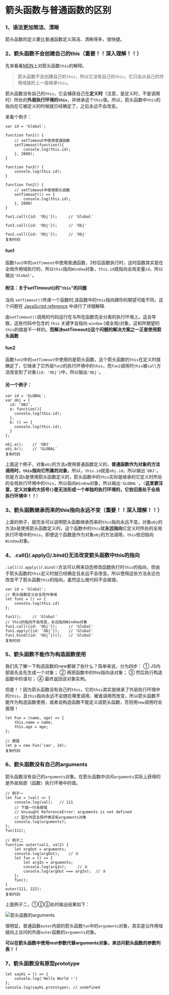 # 箭头函数与普通函数的区别

### 1、语法更加简洁、清晰

箭头函数的定义要比普通函数定义简洁、清晰得多，很快捷。

### 2、箭头函数不会创建自己的this（重要！！深入理解！！）

先来看看[MDN](https://developer.mozilla.org/zh-CN/docs/Web/JavaScript/Reference/Functions/Arrow_functions)上对箭头函数`this`的解释。

> 箭头函数不会创建自己的`this`，所以它没有自己的`this`，它只会从自己的作用域链的上一层继承`this`。

箭头函数没有自己的`this`，它会捕获自己在**定义时**（注意，是定义时，不是调用时）所处的**外层执行环境的`this`**，并继承这个`this`值。所以，箭头函数中`this`的指向在它被定义的时候就已经确定了，之后永远不会改变。

来看个例子：

```
var id = 'Global';

function fun1() {
    // setTimeout中使用普通函数
    setTimeout(function(){
        console.log(this.id);
    }, 2000);
}

function fun3() {
    console.log(this.id);
}

function fun2() {
    // setTimeout中使用箭头函数
    setTimeout(() => {
        console.log(this.id);
    }, 2000)
}

fun1.call({id: 'Obj'});     // 'Global'

fun3.call({id: 'Obj'});		// 'Obj'

fun2.call({id: 'Obj'});     // 'Obj'
复制代码
```

#### fun1

函数`fun1`中的`setTimeout`中使用普通函数，2秒后函数执行时，这时函数其实是在全局作用域执行的，所以`this`指向`Window`对象，`this.id`就指向全局变量`id`，所以输出`'Global'`。 

#### 附注：关于setTimeout()的"`this`"的问题

当向 `setTimeout()`传递一个函数时,该函数中的`this`指向跟你的期望可能不同，这个问题在 [JavaScript reference](https://developer.mozilla.org/en-US/docs/JavaScript/Reference/Operators/this#Method_binding) 中进行了详细解释.

由`setTimeout()`调用的代码运行在与所在函数完全分离的执行环境上。这会导致，这些代码中包含的 `this` 关键字会指向 `window` (或全局)对象，这和所期望的`this`的值是不一样的。**而解决setTimeout()这个问题的解决方案之一正是使用箭头函数**

#### fun2

函数`fun2`中的`setTimeout`中使用的是箭头函数，这个箭头函数的`this`在定义时就确定了，它继承了它外层`fun2`的执行环境中的`this`，而`fun2`调用时`this`被`call`方法改变到了对象`{id: 'Obj'}`中，所以输出`'Obj'`。

#### 另一个例子：

```
var id = 'GLOBAL';
var obj = {
  id: 'OBJ',
  a: function(){
    console.log(this.id);
  },
  b: () => {
    console.log(this.id);
  }
};

obj.a();    // 'OBJ'
obj.b();    // 'GLOBAL'
复制代码
```

上面这个例子，对象`obj`的方法`a`使用普通函数定义的，**普通函数作为对象的方法调用时，`this`指向它所属的对象**。所以，`this.id`就是`obj.id`，所以输出`'OBJ'`。 但是方法`b`是使用箭头函数定义的，箭头函数中的`this`实际是继承的它定义时所处的全局执行环境中的`this`，所以指向`Window`对象，所以输出`'GLOBAL'`。（**这里要注意，定义对象的大括号`{}`是无法形成一个单独的执行环境的，它依旧是处于全局执行环境中！！**）

### 3、箭头函数继承而来的this指向永远不变（重要！！深入理解！！）

上面的例子，就完全可以说明箭头函数继承而来的`this`指向永远不变。对象`obj`的方法`b`是使用箭头函数定义的，这个函数中的`this`就**永远指向**它定义时所处的全局执行环境中的`this`，即便这个函数是作为对象`obj`的方法调用，`this`依旧指向`Window`对象。

### 4、.call()/.apply()/.bind()无法改变箭头函数中this的指向

`.call()`/`.apply()`/`.bind()`方法可以用来动态修改函数执行时`this`的指向，但由于箭头函数的`this`定义时就已经确定且永远不会改变。所以使用这些方法永远也改变不了箭头函数`this`的指向，虽然这么做代码不会报错。

```
var id = 'Global';
// 箭头函数定义在全局作用域
let fun1 = () => {
    console.log(this.id)
};

fun1();     // 'Global'
// this的指向不会改变，永远指向Window对象
fun1.call({id: 'Obj'});     // 'Global'
fun1.apply({id: 'Obj'});    // 'Global'
fun1.bind({id: 'Obj'})();   // 'Global'
复制代码
```

### 5、箭头函数不能作为构造函数使用

我们先了解一下构造函数的new都做了些什么？简单来说，分为四步： ① JS内部首先会先生成一个对象； ② 再把函数中的this指向该对象； ③ 然后执行构造函数中的语句； ④ 最终返回该对象实例。

但是！！因为箭头函数没有自己的`this`，它的`this`其实是继承了外层执行环境中的`this`，且`this`指向永远不会随在哪里调用、被谁调用而改变，所以箭头函数不能作为构造函数使用，或者说构造函数不能定义成箭头函数，否则用`new`调用时会报错！

```
let Fun = (name, age) => {
    this.name = name;
    this.age = age;
};

// 报错
let p = new Fun('cao', 24);
复制代码
```

### 6、箭头函数没有自己的arguments

箭头函数没有自己的`arguments`对象。在箭头函数中访问`arguments`实际上获得的是外层局部（函数）执行环境中的值。

```
// 例子一
let fun = (val) => {
    console.log(val);   // 111
    // 下面一行会报错
    // Uncaught ReferenceError: arguments is not defined
    // 因为外层全局环境没有arguments对象
    console.log(arguments); 
};
fun(111);

// 例子二
function outer(val1, val2) {
    let argOut = arguments;
    console.log(argOut);    // ①
    let fun = () => {
        let argIn = arguments;
        console.log(argIn);     // ②
        console.log(argOut === argIn);  // ③
    };
    fun();
}
outer(111, 222);
复制代码
```

上面例子二，①②③处的输出结果如下：

![箭头函数的arguments](https://user-gold-cdn.xitu.io/2019/3/24/169b0119debb1a36?imageView2/0/w/1280/h/960/format/webp/ignore-error/1)

很明显，普通函数`outer`内部的箭头函数`fun`中的`arguments`对象，其实是沿作用域链向上访问的外层`outer`函数的`arguments`对象。



**可以在箭头函数中使用rest参数代替arguments对象，来访问箭头函数的参数列表！！**

### 7、箭头函数没有原型prototype

```
let sayHi = () => {
    console.log('Hello World !')
};
console.log(sayHi.prototype); // undefined
```

